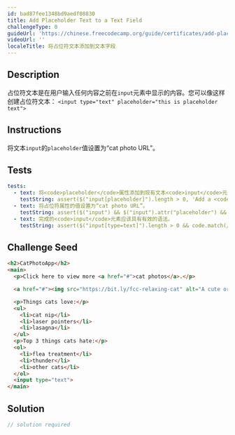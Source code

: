 ```yaml
---
id: bad87fee1348bd9aedf08830
title: Add Placeholder Text to a Text Field
challengeType: 0
guideUrl: 'https://chinese.freecodecamp.org/guide/certificates/add-placeholder-text-to-a-text-field'
videoUrl: ''
localeTitle: 将占位符文本添加到文本字段
---
```


## Description
<section id="description">占位符文本是在用户输入任何内容之前在<code>input</code>元素中显示的内容。您可以像这样创建占位符文本： <code>&lt;input type=&quot;text&quot; placeholder=&quot;this is placeholder text&quot;&gt;</code> </section>

## Instructions
<section id="instructions">将文本<code>input</code>的<code>placeholder</code>值设置为“cat photo URL”。 </section>

## Tests
<section id='tests'>

```yml
tests:
  - text: 将<code>placeholder</code>属性添加到现有文本<code>input</code>元素。
    testString: assert($("input[placeholder]").length > 0, 'Add a <code>placeholder</code> attribute to the existing text <code>input</code> element.');
  - text: 将占位符属性的值设置为“cat photo URL”。
    testString: assert($("input") && $("input").attr("placeholder") && $("input").attr("placeholder").match(/cat\s+photo\s+URL/gi), 'Set the value of your placeholder attribute to "cat photo URL".');
  - text: 完成的<code>input</code>元素应该具有有效的语法。
    testString: assert($("input[type=text]").length > 0 && code.match(/<input((\s+\w+(\s*=\s*(?:".*?"|'.*?'|[\^'">\s]+))?)+\s*|\s*)\/?>/gi), 'The finished <code>input</code> element should have valid syntax.');

```

</section>

## Challenge Seed
<section id='challengeSeed'>

<div id='html-seed'>

```html
<h2>CatPhotoApp</h2>
<main>
  <p>Click here to view more <a href="#">cat photos</a>.</p>

  <a href="#"><img src="https://bit.ly/fcc-relaxing-cat" alt="A cute orange cat lying on its back."></a>

  <p>Things cats love:</p>
  <ul>
    <li>cat nip</li>
    <li>laser pointers</li>
    <li>lasagna</li>
  </ul>
  <p>Top 3 things cats hate:</p>
  <ol>
    <li>flea treatment</li>
    <li>thunder</li>
    <li>other cats</li>
  </ol>
  <input type="text">
</main>

```

</div>



</section>

## Solution
<section id='solution'>

```js
// solution required
```
</section>
